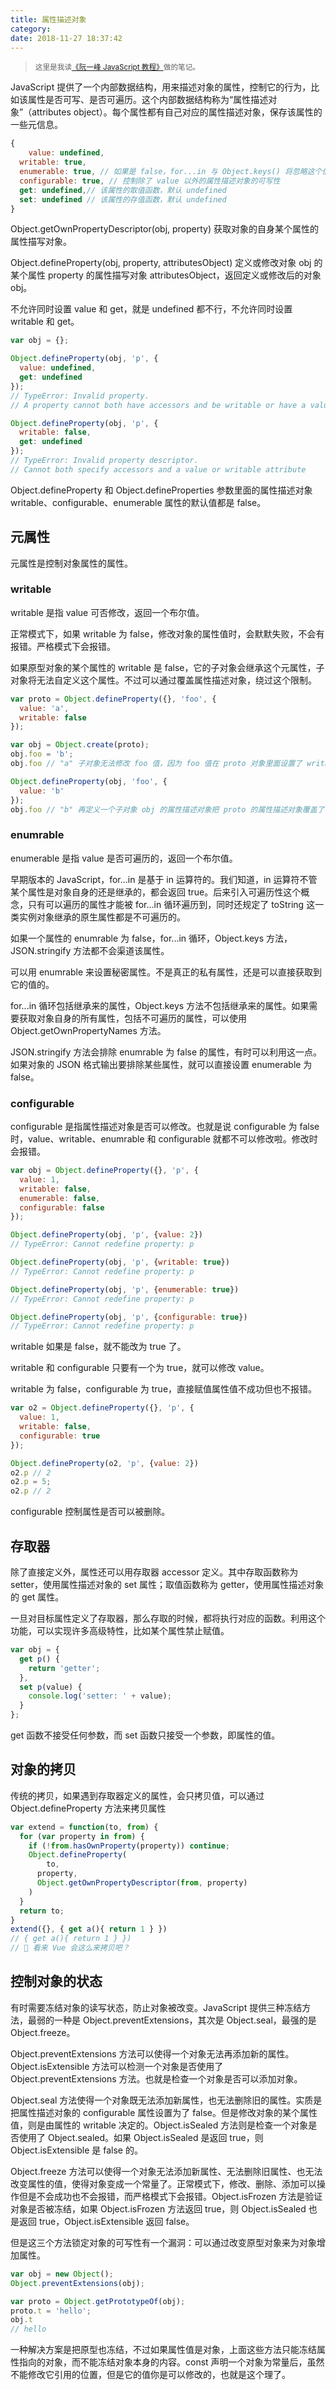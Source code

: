 ```yaml
---
title: 属性描述对象
category:
date: 2018-11-27 18:37:42
---
```


> <sup>这里是我读[《阮一峰 JavaScript 教程》](https://wangdoc.com/javascript/)做的笔记。</sup>

JavaScript 提供了一个内部数据结构，用来描述对象的属性，控制它的行为，比如该属性是否可写、是否可遍历。这个内部数据结构称为“属性描述对象”（attributes object）。每个属性都有自己对应的属性描述对象，保存该属性的一些元信息。

```js
{
	value: undefined,
  writable: true,
  enumerable: true, // 如果是 false，for...in 与 Object.keys() 将忽略这个值
  configurable: true, // 控制除了 value 以外的属性描述对象的可写性
  get: undefined,// 该属性的取值函数，默认 undefined
  set: undefined // 该属性的存值函数，默认 undefined
}
```

Object.getOwnPropertyDescriptor(obj, property) 获取对象的自身某个属性的属性描写对象。

Object.defineProperty(obj, property, attributesObject) 定义或修改对象 obj 的某个属性 property 的属性描写对象 attributesObject，返回定义或修改后的对象 obj。

不允许同时设置 value 和 get，就是 undefined 都不行，不允许同时设置 writable 和 get。

```js
var obj = {};

Object.defineProperty(obj, 'p', {
  value: undefined,
  get: undefined
});
// TypeError: Invalid property.
// A property cannot both have accessors and be writable or have a value

Object.defineProperty(obj, 'p', {
  writable: false,
  get: undefined
});
// TypeError: Invalid property descriptor.
// Cannot both specify accessors and a value or writable attribute
```

Object.defineProperty 和 Object.defineProperties 参数里面的属性描述对象 writable、configurable、enumerable 属性的默认值都是 false。

## 元属性

元属性是控制对象属性的属性。

### writable

writable 是指 value 可否修改，返回一个布尔值。

正常模式下，如果 writable 为 false，修改对象的属性值时，会默默失败，不会有报错。严格模式下会报错。

如果原型对象的某个属性的 writable 是 false，它的子对象会继承这个元属性，子对象将无法自定义这个属性。不过可以通过覆盖属性描述对象，绕过这个限制。

```js
var proto = Object.defineProperty({}, 'foo', {
  value: 'a',
  writable: false
});

var obj = Object.create(proto);
obj.foo = 'b';
obj.foo // "a" 子对象无法修改 foo 值，因为 foo 值在 proto 对象里面设置了 writable 为 false

Object.defineProperty(obj, 'foo', {
  value: 'b'
});
obj.foo // "b" 再定义一个子对象 obj 的属性描述对象把 proto 的属性描述对象覆盖了，又可以修改 foo 值了...
```

### enumrable

enumerable 是指 value 是否可遍历的，返回一个布尔值。

早期版本的 JavaScript，for...in 是基于 in 运算符的。我们知道，in 运算符不管某个属性是对象自身的还是继承的，都会返回 true。后来引入可遍历性这个概念，只有可以遍历的属性才能被 for...in 循环遍历到，同时还规定了 toString 这一类实例对象继承的原生属性都是不可遍历的。

如果一个属性的 enumrable 为 false，for...in 循环，Object.keys 方法，JSON.stringify 方法都不会渠道该属性。

可以用 enumrable 来设置秘密属性。不是真正的私有属性，还是可以直接获取到它的值的。

 for...in 循环包括继承来的属性，Object.keys 方法不包括继承来的属性。如果需要获取对象自身的所有属性，包括不可遍历的属性，可以使用 Object.getOwnPropertyNames 方法。

JSON.stringify 方法会排除 enumrable 为 false 的属性，有时可以利用这一点。如果对象的 JSON 格式输出要排除某些属性，就可以直接设置 enumerable 为 false。

### configurable

configurable 是指属性描述对象是否可以修改。也就是说 configurable 为 false时，value、writable、enumrable 和 configurable 就都不可以修改啦。修改时会报错。

```js
var obj = Object.defineProperty({}, 'p', {
  value: 1,
  writable: false,
  enumerable: false,
  configurable: false
});

Object.defineProperty(obj, 'p', {value: 2})
// TypeError: Cannot redefine property: p

Object.defineProperty(obj, 'p', {writable: true})
// TypeError: Cannot redefine property: p

Object.defineProperty(obj, 'p', {enumerable: true})
// TypeError: Cannot redefine property: p

Object.defineProperty(obj, 'p', {configurable: true})
// TypeError: Cannot redefine property: p
```

writable 如果是 false，就不能改为 true 了。

writable 和 configurable 只要有一个为 true，就可以修改 value。

writable 为 false，configurable 为 true，直接赋值属性值不成功但也不报错。

```js
var o2 = Object.defineProperty({}, 'p', {
  value: 1,
  writable: false,
  configurable: true
});

Object.defineProperty(o2, 'p', {value: 2})
o2.p // 2
o2.p = 5;
o2.p // 2
```

configurable 控制属性是否可以被删除。

## 存取器

除了直接定义外，属性还可以用存取器 accessor 定义。其中存取函数称为 setter，使用属性描述对象的 set 属性；取值函数称为 getter，使用属性描述对象的 get 属性。

一旦对目标属性定义了存取器，那么存取的时候，都将执行对应的函数。利用这个功能，可以实现许多高级特性，比如某个属性禁止赋值。

```js
var obj = {
  get p() {
    return 'getter';
  },
  set p(value) {
    console.log('setter: ' + value);
  }
};
```

get 函数不接受任何参数，而 set 函数只接受一个参数，即属性的值。

## 对象的拷贝

传统的拷贝，如果遇到存取器定义的属性，会只拷贝值，可以通过 Object.defineProperty 方法来拷贝属性

```js
var extend = function(to, from) {
  for (var property in from) {
    if (!from.hasOwnProperty(property)) continue;
    Object.defineProperty(
    	to,
      property,
      Object.getOwnPropertyDescriptor(from, property)
    )
  }
  return to;
} 
extend({}, { get a(){ return 1 } })
// { get a(){ return 1 } })
// 🤔 看来 Vue 会这么来拷贝吧？
```

## 控制对象的状态

有时需要冻结对象的读写状态，防止对象被改变。JavaScript 提供三种冻结方法，最弱的一种是 Object.preventExtensions，其次是 Object.seal，最强的是 Object.freeze。

Object.preventExtensions 方法可以使得一个对象无法再添加新的属性。Object.isExtensible 方法可以检测一个对象是否使用了 Object.preventExtensions 方法。也就是检查一个对象是否可以添加对象。

Object.seal 方法使得一个对象既无法添加新属性，也无法删除旧的属性。实质是把属性描述对象的 configurable 属性设置为了 false。但是修改对象的某个属性值，则是由属性的 writable 决定的。Object.isSealed 方法则是检查一个对象是否使用了 Object.sealed。如果 Object.isSealed 是返回 true，则 Object.isExtensible 是 false 的。

Object.freeze 方法可以使得一个对象无法添加新属性、无法删除旧属性、也无法改变属性的值，使得对象变成一个常量了。正常模式下，修改、删除、添加可以操作但是不会成功也不会报错，而严格模式下会报错。Object.isFrozen 方法是验证对象是否被冻结，如果 Object.isFrozen 方法返回 true，则 Object.isSealed 也是返回 true，Object.isExtensible 返回 false。

但是这三个方法锁定对象的可写性有一个漏洞：可以通过改变原型对象来为对象增加属性。

```js
var obj = new Object();
Object.preventExtensions(obj);

var proto = Object.getPrototypeOf(obj);
proto.t = 'hello';
obj.t
// hello
```

一种解决方案是把原型也冻结，不过如果属性值是对象，上面这些方法只能冻结属性指向的对象，而不能冻结对象本身的内容。const 声明一个对象为常量后，虽然不能修改它引用的位置，但是它的值你是可以修改的，也就是这个理了。